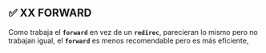 ## ✅ XX FORWARD

Como trabaja el **`forward`** en vez de un **`redirec`**, parecieran lo mismo pero no trabajan igual, el **`forward`** es menos recomendable pero es más eficiente,

